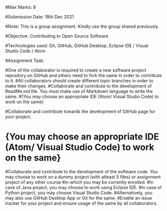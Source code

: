 #Max Marks: 8

#Submission Date: 18th Dec 2021

#Note: This is a group assignment. Kindly use the group shared previously.

#Objective: Contributing to Open Source Software

#Technologies used: Git, GitHub, GitHub Desktop, Eclipse IDE / Visual Studio Code / Atom

#Assignment Task:



#One of the collaborator is required to create a new software project repository on GitHub and others need to fork the same in order to contribute to it.
#All collaborators should create different topic branches in order to make their changes.
#Collaborate and contribute to the development of ReadMe.md file. You must make use of Markdown language to write the same.
#{You may choose an appropriate IDE (Atom/ Visual Studio Code) to work on the same}

#Collaborate and contribute towards the development of GitHub page for your project.
#      {You may choose an appropriate IDE (Atom/ Visual Studio Code) to work on the same}

#Collaborate and contribute to the development of the software code. You may choose to work on a dummy project (with atleast 5 files) or assignment project of any other course #in which you may be currently enrolled.
#In case of Java project, you may choose to work using Eclipse IDE.
#In case of Python project, you may choose Visual Studio Code.
#Alternatively, you may also use GitHub Desktop App or Git for the same.
#Enable an issue tracker for your project and ensure usage of the same by all collaborators.
